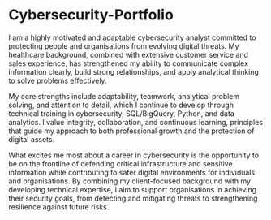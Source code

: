 # Cybersecurity-Portfolio
I am a highly motivated and adaptable cybersecurity analyst committed to protecting people and organisations from evolving digital threats. My healthcare background, combined with extensive customer service and sales experience, has strengthened my ability to communicate complex information clearly, build strong relationships, and apply analytical thinking to solve problems effectively.

My core strengths include adaptability, teamwork, analytical problem solving, and attention to detail, which I continue to develop through technical training in cybersecurity, SQL/BigQuery, Python, and data analytics. I value integrity, collaboration, and continuous learning, principles that guide my approach to both professional growth and the protection of digital assets.

What excites me most about a career in cybersecurity is the opportunity to be on the frontline of defending critical infrastructure and sensitive information while contributing to safer digital environments for individuals and organisations. By combining my client-focused background with my developing technical expertise, I aim to support organisations in achieving their security goals, from detecting and mitigating threats to strengthening resilience against future risks.
